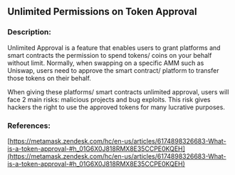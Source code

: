 ## Unlimited Permissions on Token Approval

### Description:
Unlimited Approval is a feature that enables users to grant platforms and smart contracts the permission to spend tokens/ coins on your behalf without limit. Normally, when swapping on a specific AMM such as Uniswap, users need to approve the smart contract/ platform to transfer those tokens on their behalf.

When giving these platforms/ smart contracts unlimited approval, users will face 2 main risks: malicious projects and bug exploits. This risk gives hackers the right to use the approved tokens for many lucrative purposes.

### References:

[https://metamask.zendesk.com/hc/en-us/articles/6174898326683-What-is-a-token-approval-#h_01G6X0J818RMX8E35CCPE0KQEH](https://metamask.zendesk.com/hc/en-us/articles/6174898326683-What-is-a-token-approval-#h_01G6X0J818RMX8E35CCPE0KQEH)